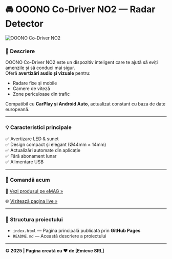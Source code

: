 # 🚘 OOONO Co-Driver NO2 — Radar Detector

![OOONO Co-Driver NO2](https://i.postimg.cc/KzFTDwDs/ooono-de10010102-co-driver-no2-verkehrsalarm-x-h-44mm-x-14mm-ooono.png)

### 🧭 Descriere
OOONO Co-Driver NO2 este un dispozitiv inteligent care te ajută să eviți amenzile și să conduci mai sigur.  
Oferă **avertizări audio și vizuale** pentru:
- Radare fixe și mobile  
- Camere de viteză  
- Zone periculoase din trafic  

Compatibil cu **CarPlay și Android Auto**, actualizat constant cu baza de date europeană.

---

### 💡 Caracteristici principale
✅ Avertizare LED & sunet  
✅ Design compact și elegant (Ø44mm × 14mm)  
✅ Actualizări automate din aplicație  
✅ Fără abonament lunar  
✅ Alimentare USB  

---

### 🛒 Comandă acum
🔗 [Vezi produsul pe eMAG »](https://www.emag.ro/dispozitiv-avertizare-radar-fix-mobil-camere-viteza-ooono-co-driver-no2-ultimul-model-baza-de-date-din-intreaga-europa-013/pd/DDH0YF3BM/)

🌐 [Vizitează pagina live »](https://[alph862].github.io/ooono/)

---

### 🧰 Structura proiectului
- `index.html` — Pagina principală publicată prin **GitHub Pages**
- `README.md` — Această descriere a proiectului

---

**© 2025 | Pagina creată cu ❤️ de [Emieve SRL]**
